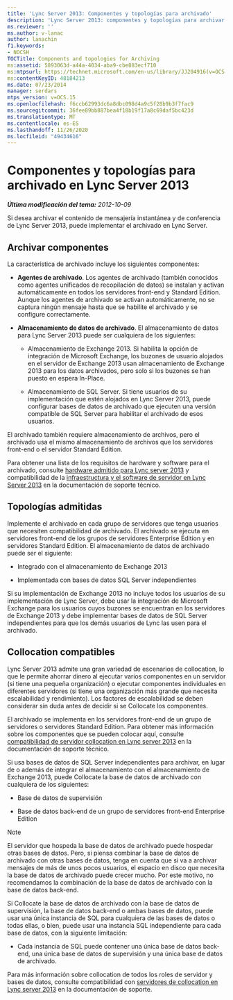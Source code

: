 ```yaml
---
title: 'Lync Server 2013: Componentes y topologías para archivado'
description: 'Lync Server 2013: componentes y topologías para archivar.'
ms.reviewer: ''
ms.author: v-lanac
author: lanachin
f1.keywords:
- NOCSH
TOCTitle: Components and topologies for Archiving
ms:assetid: 5893063d-a44a-4034-aba9-cbe883ecf710
ms:mtpsurl: https://technet.microsoft.com/en-us/library/JJ204916(v=OCS.15)
ms:contentKeyID: 48184213
ms.date: 07/23/2014
manager: serdars
mtps_version: v=OCS.15
ms.openlocfilehash: f6ccb62993dc6a8dbc098d4a9c5f28b9b3f7fac9
ms.sourcegitcommit: 36fee89bb887bea4f18b19f17a8c69daf5bc423d
ms.translationtype: MT
ms.contentlocale: es-ES
ms.lasthandoff: 11/26/2020
ms.locfileid: "49434616"
---
```

# <a name="components-and-topologies-for-archiving-in-lync-server-2013"></a>Componentes y topologías para archivado en Lync Server 2013

<div data-xmlns="http://www.w3.org/1999/xhtml">

<div class="topic" data-xmlns="http://www.w3.org/1999/xhtml" data-msxsl="urn:schemas-microsoft-com:xslt" data-cs="https://msdn.microsoft.com/">

<div data-asp="https://msdn2.microsoft.com/asp">



</div>

<div id="mainSection">

<div id="mainBody">

<span> </span>

_**Última modificación del tema:** 2012-10-09_

Si desea archivar el contenido de mensajería instantánea y de conferencia de Lync Server 2013, puede implementar el archivado en Lync Server.

<div>

## <a name="archiving-components"></a>Archivar componentes

La característica de archivado incluye los siguientes componentes:

  - **Agentes de archivado**. Los agentes de archivado (también conocidos como agentes unificados de recopilación de datos) se instalan y activan automáticamente en todos los servidores front-end y Standard Edition. Aunque los agentes de archivado se activan automáticamente, no se captura ningún mensaje hasta que se habilite el archivado y se configure correctamente.

  - **Almacenamiento de datos de archivado**. El almacenamiento de datos para Lync Server 2013 puede ser cualquiera de los siguientes:
    
      - Almacenamiento de Exchange 2013. Si habilita la opción de integración de Microsoft Exchange, los buzones de usuario alojados en el servidor de Exchange 2013 usan almacenamiento de Exchange 2013 para los datos archivados, pero solo si los buzones se han puesto en espera In-Place.
    
      - Almacenamiento de SQL Server. Si tiene usuarios de su implementación que estén alojados en Lync Server 2013, puede configurar bases de datos de archivado que ejecuten una versión compatible de SQL Server para habilitar el archivado de esos usuarios.

El archivado también requiere almacenamiento de archivos, pero el archivado usa el mismo almacenamiento de archivos que los servidores front-end o el servidor Standard Edition.

Para obtener una lista de los requisitos de hardware y software para el archivado, consulte [hardware admitido para Lync server 2013](lync-server-2013-supported-hardware.md) y compatibilidad de la [infraestructura y el software de servidor en Lync Server 2013](lync-server-2013-server-software-and-infrastructure-support.md) en la documentación de soporte técnico.

</div>

<div>

## <a name="supported-topologies"></a>Topologías admitidas

Implemente el archivado en cada grupo de servidores que tenga usuarios que necesiten compatibilidad de archivado. El archivado se ejecuta en servidores front-end de los grupos de servidores Enterprise Edition y en servidores Standard Edition. El almacenamiento de datos de archivado puede ser el siguiente:

  - Integrado con el almacenamiento de Exchange 2013

  - Implementada con bases de datos SQL Server independientes

Si su implementación de Exchange 2013 no incluye todos los usuarios de su implementación de Lync Server, debe usar la integración de Microsoft Exchange para los usuarios cuyos buzones se encuentran en los servidores de Exchange 2013 y debe implementar bases de datos de SQL Server independientes para que los demás usuarios de Lync las usen para el archivado.

</div>

<div>

## <a name="supported-collocation"></a>Collocation compatibles

Lync Server 2013 admite una gran variedad de escenarios de collocation, lo que le permite ahorrar dinero al ejecutar varios componentes en un servidor (si tiene una pequeña organización) o ejecutar componentes individuales en diferentes servidores (si tiene una organización más grande que necesita escalabilidad y rendimiento). Los factores de escalabilidad se deben considerar sin duda antes de decidir si se Collocate los componentes.

El archivado se implementa en los servidores front-end de un grupo de servidores o servidores Standard Edition. Para obtener más información sobre los componentes que se pueden colocar aquí, consulte [compatibilidad de servidor collocation en Lync server 2013](lync-server-2013-supported-server-collocation.md) en la documentación de soporte técnico.

Si usa bases de datos de SQL Server independientes para archivar, en lugar de o además de integrar el almacenamiento con el almacenamiento de Exchange 2013, puede Collocate la base de datos de archivado con cualquiera de los siguientes:

  - Base de datos de supervisión

  - Base de datos back-end de un grupo de servidores front-end Enterprise Edition

<div>


> [!NOTE]  
> El servidor que hospeda la base de datos de archivado puede hospedar otras bases de datos. Pero, si piensa combinar la base de datos de archivado con otras bases de datos, tenga en cuenta que si va a archivar mensajes de más de unos pocos usuarios, el espacio en disco que necesita la base de datos de archivado puede crecer mucho. Por este motivo, no recomendamos la combinación de la base de datos de archivado con la base de datos back-end.



</div>

Si Collocate la base de datos de archivado con la base de datos de supervisión, la base de datos back-end o ambas bases de datos, puede usar una única instancia de SQL para cualquiera de las bases de datos o todas ellas, o bien, puede usar una instancia SQL independiente para cada base de datos, con la siguiente limitación:

  - Cada instancia de SQL puede contener una única base de datos back-end, una única base de datos de supervisión y una única base de datos de archivado.

Para más información sobre collocation de todos los roles de servidor y bases de datos, consulte compatibilidad con [servidores de collocation en Lync server 2013](lync-server-2013-supported-server-collocation.md) en la documentación de soporte.

</div>

</div>

<span> </span>

</div>

</div>

</div>

